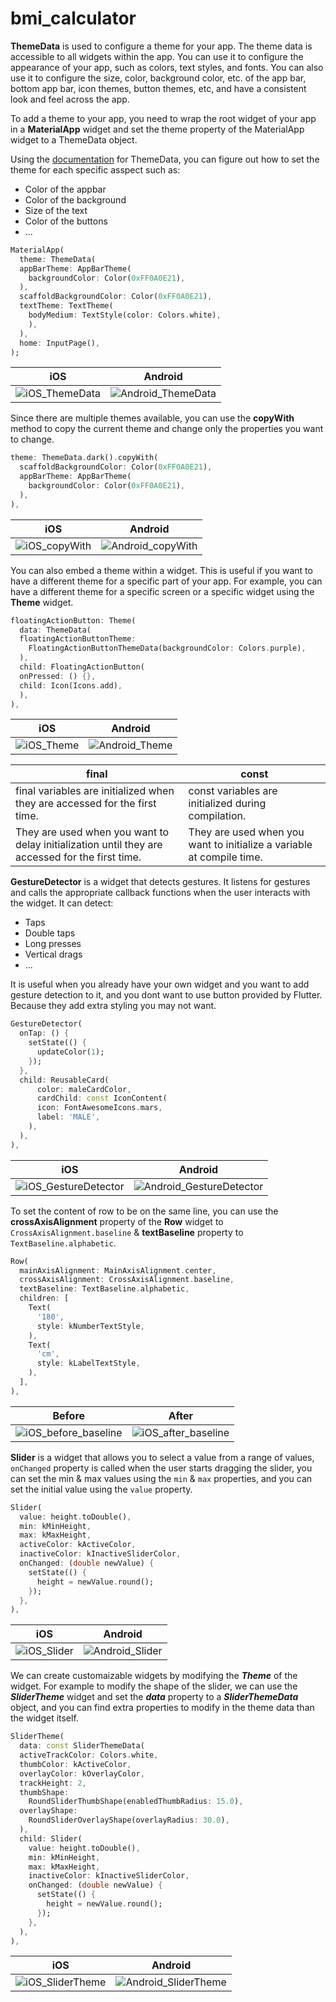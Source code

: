 # bmi_calculator

**ThemeData** is used to configure a theme for your app. The theme data is accessible to all widgets within the app. You can use it to configure the appearance of your app, such as colors, text styles, and fonts. You can also use it to configure the size, color, background color, etc. of the app bar, bottom app bar, icon themes, button themes, etc, and have a consistent look and feel across the app.

To add a theme to your app, you need to wrap the root widget of your app in a **MaterialApp** widget and set the theme property of the MaterialApp widget to a ThemeData object.

Using the [documentation](https://api.flutter.dev/flutter/material/ThemeData-class.html) for ThemeData, you can figure out how to set the theme for each specific asspect such as:

- Color of the appbar
- Color of the background
- Size of the text
- Color of the buttons
- ...

```dart
MaterialApp(
  theme: ThemeData(
  appBarTheme: AppBarTheme(
    backgroundColor: Color(0xFF0A0E21),
  ),
  scaffoldBackgroundColor: Color(0xFF0A0E21),
  textTheme: TextTheme(
    bodyMedium: TextStyle(color: Colors.white),
    ),
  ),
  home: InputPage(),
);
```

|iOS|Android|
|---|---|
|![iOS_ThemeData](/screenshots/iphone14ProMax_1.png)|![Android_ThemeData](/screenshots/nexus6_1.png)|

Since there are multiple themes available, you can use the **copyWith** method to copy the current theme and change only the properties you want to change.

```dart
theme: ThemeData.dark().copyWith(
  scaffoldBackgroundColor: Color(0xFF0A0E21),
  appBarTheme: AppBarTheme(
    backgroundColor: Color(0xFF0A0E21),
  ),
),
```

|iOS|Android|
|---|---|
|![iOS_copyWith](/screenshots/iphone14ProMax_2.png)|![Android_copyWith](/screenshots/nexus6_2.png)|

You can also embed a theme within a widget. This is useful if you want to have a different theme for a specific part of your app. For example, you can have a different theme for a specific screen or a specific widget using the **Theme** widget.

```dart
floatingActionButton: Theme(
  data: ThemeData(
  floatingActionButtonTheme:
    FloatingActionButtonThemeData(backgroundColor: Colors.purple),
  ),
  child: FloatingActionButton(
  onPressed: () {},
  child: Icon(Icons.add),
  ),
),
```

|iOS|Android|
|---|---|
|![iOS_Theme](/screenshots/iphone14ProMax_3.png)|![Android_Theme](/screenshots/nexus6_3.png)|

|final|const|
|---|---|
|final variables are initialized when they are accessed for the first time.|const variables are initialized during compilation.|
|They are used when you want to delay initialization until they are accessed for the first time.|They are used when you want to initialize a variable at compile time.|

**GestureDetector** is a widget that detects gestures. It listens for gestures and calls the appropriate callback functions when the user interacts with the widget. It can detect:

- Taps
- Double taps
- Long presses
- Vertical drags
- ...

It is useful when you already have your own widget and you want to add gesture detection to it, and you dont want to use button provided by Flutter. Because they add extra styling you may not want.

```dart
GestureDetector(
  onTap: () {
    setState(() {
      updateColor(1);
    });
  },
  child: ReusableCard(
      color: maleCardColor,
      cardChild: const IconContent(
      icon: FontAwesomeIcons.mars,
      label: 'MALE',
    ),
  ),
),
```

|iOS|Android|
|---|---|
|![iOS_GestureDetector](/screenshots/iphone14ProMax_4.gif)|![Android_GestureDetector](/screenshots/nexus6_4.gif)|

To set the content of row to be on the same line, you can use the **crossAxisAlignment** property of the **Row** widget to `CrossAxisAlignment.baseline` & **textBaseline** property  to `TextBaseline.alphabetic`.

```dart
Row(
  mainAxisAlignment: MainAxisAlignment.center,
  crossAxisAlignment: CrossAxisAlignment.baseline,
  textBaseline: TextBaseline.alphabetic,
  children: [
    Text(
      '180',
      style: kNumberTextStyle,
    ),
    Text(
      'cm',
      style: kLabelTextStyle,
    ),
  ],
),
```

|Before|After|
|---|---|
|![iOS_before_baseline](/screenshots/iOS_before_baseline.png)|![iOS_after_baseline](/screenshots/iOS_after_baseline.png)|

**Slider** is a widget that allows you to select a value from a range of values, `onChanged` property is called when the user starts dragging the slider, you can set the min & max values using the `min` & `max` properties, and you can set the initial value using the `value` property.

```dart
Slider(
  value: height.toDouble(),
  min: kMinHeight,
  max: kMaxHeight,
  activeColor: kActiveColor,
  inactiveColor: kInactiveSliderColor,
  onChanged: (double newValue) {
    setState(() {
      height = newValue.round();
    });
  },
),
```

|iOS|Android|
|---|---|
|![iOS_Slider](/screenshots/iphone14ProMax_5.png)|![Android_Slider](/screenshots/nexus6_5.png)|

We can create customaizable widgets by modifying the ***Theme*** of the widget. For example to modify the shape of the slider, we can use the ***SliderTheme*** widget and set the ***data*** property to a ***SliderThemeData*** object, and you can find extra properties to modify in the theme data than the widget itself.

```dart
SliderTheme(
  data: const SliderThemeData(
  activeTrackColor: Colors.white,
  thumbColor: kActiveColor,
  overlayColor: kOverlayColor,
  trackHeight: 2,
  thumbShape:
    RoundSliderThumbShape(enabledThumbRadius: 15.0),
  overlayShape:
    RoundSliderOverlayShape(overlayRadius: 30.0),
  ),
  child: Slider(
    value: height.toDouble(),
    min: kMinHeight,
    max: kMaxHeight,
    inactiveColor: kInactiveSliderColor,
    onChanged: (double newValue) {
      setState(() {
        height = newValue.round();
      });
    },
  ),
),
```

|iOS|Android|
|---|---|
|![iOS_SliderTheme](/screenshots/iphone14ProMax_6.png)|![Android_SliderTheme](/screenshots/nexus6_6.png)|
